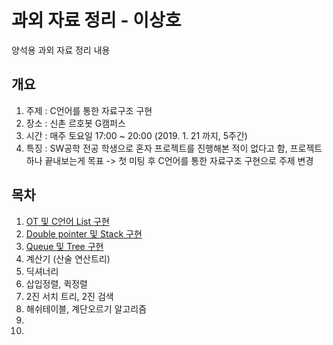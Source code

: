 # 과외 자료 정리 - 이상호
양석용 과외 자료 정리 내용

## 개요
1. 주제 : C언어를 통한 자료구조 구현
2. 장소 : 신촌 르호봇 G캠퍼스
3. 시간 : 매주 토요일 17:00 ~ 20:00 (2019. 1. 21 까지, 5주간)
4. 특징 : SW공학 전공 학생으로 혼자 프로젝트를 진행해본 적이 없다고 함, 프로젝트 하나 끝내보는게 목표
-> 첫 미팅 후 C언어를 통한 자료구조 구현으로 주제 변경

##  목차
1. [OT 및 C언어 List 구현](./1회차)
2. [Double pointer 및 Stack 구현](./2회차)
3. [Queue 및 Tree 구현](./3회차)  
4. 계산기 (산술 연산트리)
5. 딕셔너리
6. 삽입정렬, 퀵정렬
7. 2진 서치 트리, 2진 검색
8. 해쉬테이블, 계단오르기 알고리즘
9. 
10. 
